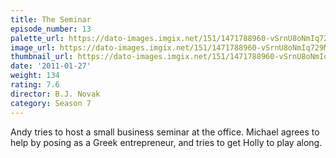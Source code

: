 ```yaml
---
title: The Seminar
episode_number: 13
palette_url: https://dato-images.imgix.net/151/1471788960-vSrnU8oNmIq729MbBYbAd5mwL2I.jpg?ixlib=rb-1.1.0&ch=DPR%2CWidth&auto=enhance&palette=json
image_url: https://dato-images.imgix.net/151/1471788960-vSrnU8oNmIq729MbBYbAd5mwL2I.jpg?ixlib=rb-1.1.0&ch=DPR%2CWidth&auto=compress%2Cformat&w=500
thumbnail_url: https://dato-images.imgix.net/151/1471788960-vSrnU8oNmIq729MbBYbAd5mwL2I.jpg?ixlib=rb-1.1.0&ch=DPR%2CWidth&auto=enhance&w=500&h=280&fit=crop&fm=jpg
date: '2011-01-27'
weight: 134
rating: 7.6
director: B.J. Novak
category: Season 7
---
```


Andy tries to host a small business seminar at the office. Michael agrees to help by posing as a Greek entrepreneur, and tries to get Holly to play along.